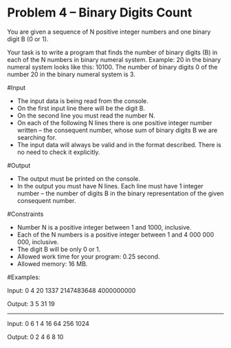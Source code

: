 ﻿Problem 4 – Binary Digits Count
===============================


You are given a sequence of N positive integer numbers and one binary digit B (0 or 1). 

Your task is to write a program that finds the number of binary digits (B) in each of the N numbers in binary numeral system. Example: 20 in the binary numeral system looks like this: 10100. The number of binary digits 0 of the number 20 in the binary numeral system is 3.

#Input
- The input data is being read from the console. 
- On the first input line there will be the digit B.
- On the second line you must read the number N.
- On each of the following N lines there is one positive integer number written – the consequent number, whose sum of binary digits B we are searching for.
- The input data will always be valid and in the format described. There is no need to check it explicitly.

#Output
- The output must be printed on the console.
- In the output you must have N lines. Each line must have 1 integer number – the number of digits B in the binary representation of the given consequent number.

#Constraints
- Number N is a positive integer between 1 and 1000, inclusive.
- Each of the N numbers is a positive integer between 1 and 4 000 000 000, inclusive.
- The digit B will be only 0 or 1.
- Allowed work time for your program: 0.25 second.
- Allowed memory: 16 MB.

#Examples:

Input:
0
4
20
1337
2147483648
4000000000


Output:
3
5
31
19


-------------------------

Input:
0
6
1
4
16
64
256
1024

Output:
0
2
4
6
8
10


